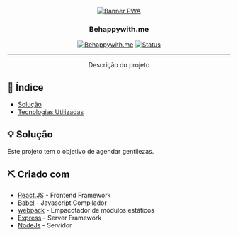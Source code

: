 <p align="center">
  <a href="" rel="noopener">
 <img src="https://raw.githubusercontent.com/arthurssfreitas/behappywith.me/master/front-end/src/img/pwa.jpg" alt="Banner PWA"></a>
</p>
<h3 align="center">Behappywith.me</h3>

<div align="center">

[![Behappywith.me](https://img.shields.io/badge/hackathon-name-orange.svg)](https://behappywith.me)
[![Status](https://img.shields.io/badge/status-active-success.svg)]()

</div>

---

<p align="center"> Descrição do projeto
    <br> 
</p>

## 📝 Índice

- [Solução](#idea)
- [Tecnologias Utilizadas](#tech_stack)

## 💡 Solução <a name = "idea"></a>

Este projeto tem o objetivo de agendar gentilezas.

## ⛏️ Criado com <a name = "tech_stack"></a>

- [React.JS](https://pt-br.reactjs.org/) - Frontend Framework
- [Babel](https://babeljs.io/) - Javascript Compilador
- [webpack](https://webpack.js.org/) - Empacotador de módulos estáticos
- [Express](https://expressjs.com/) - Server Framework
- [NodeJs](https://nodejs.org/en/) - Servidor

